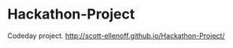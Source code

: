 Hackathon-Project
=================
Codeday project.
http://scott-ellenoff.github.io/Hackathon-Project/
